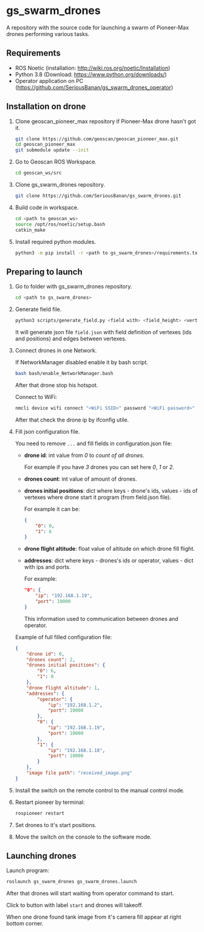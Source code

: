 # gs_swarm_drones

A repository with the source code for launching a swarm of Pioneer-Max drones performing various tasks.

## Requirements

-   ROS Noetic (installation: <http://wiki.ros.org/noetic/Installation>)
-   Python 3.8 (Download: <https://www.python.org/downloads/>)
-   Operator application on PC (<https://github.com/SeriousBanan/gs_swarm_drones_operator>)

## Installation on drone

1. Clone geoscan_pioneer_max repository if Pioneer-Max drone hasn't got it.

    ```bash
    git clone https://github.com/geoscan/geoscan_pioneer_max.git
    cd geoscan_pioneer_max
    git submodule update --init
    ```

2. Go to Geoscan ROS Workspace.

    ```bash
    cd geoscan_ws/src
    ```

3. Clone gs_swarm_drones repository.

    ```bash
    git clone https://github.com/SeriousBanan/gs_swarm_drones.git
    ```

4. Build code in workspace.

    ```bash
    cd <path to geoscan_ws>
    source /opt/ros/noetic/setup.bash
    catkin_make
    ```

5. Install required python modules.

    ```bash
    python3 -m pip install -r <path to gs_swarm_drones>/requirements.txt
    ```

## Preparing to launch

1. Go to folder with gs_swarm_drones repository.

    ```bash
    cd <path to gs_swarm_drones>
    ```

2. Generate field file.

    ```bash
    python3 scripts/generate_field.py <field with> <field_height> <vertex_width> <vertex_height>
    ```

    It will generate json file `field.json` with field definition of vertexes (ids and positions) and edges between vertexes.

3. Connect drones in one Network.

    If NetworkManager disabled enable it by bash script.

    ```bash
    bash bash/enable_NetworkManager.bash
    ```

    After that drone stop his hotspot.

    Connect to WiFi:

    ```bash
    nmcli device wifi connect "<WiFi SSID>" password "<WiFi password>" name "<give name to connection>"
    ```

    After that check the drone ip by ifconfig utile.

4. Fill json configuration file.

    You need to remove `...` and fill fields in configuration.json file:

    - **drone id**: int value from _0_ to _count of all drones_.

        For example if you have _3_ drones you can set here _0_, _1_ or _2_.

    - **drones count**: int value of amount of drones.
    - **drones initial positions**: dict where keys - drone's ids, values - ids of vertexes where drone start it program (from field.json file).

        For example it can be:

        ```json
        {
            "0": 0,
            "1": 6
        }
        ```

    - **drone flight altitude**: float value of altitude on which drone fill flight.
    - **addresses**: dict where keys - drones's ids or operator, values - dict with ips and ports.

        For example:

        ```json
        "0": {
            "ip": "192.168.1.19",
            "port": 10000
        }
        ```

        This information used to communication between drones and operator.

    Example of full filled configuration file:

    ```json
    {
        "drone id": 0,
        "drones count": 2,
        "drones initial positions": {
            "0": 6,
            "1": 0
        },
        "drone flight altitude": 1,
        "addresses": {
            "operator": {
                "ip": "192.168.1.2",
                "port": 10000
            },
            "0": {
                "ip": "192.168.1.19",
                "port": 10000
            },
            "1": {
                "ip": "192.168.1.18",
                "port": 10000
            }
        },
        "image file path": "received_image.png"
    }
    ```

5. Install the switch on the remote control to the manual control mode.

6. Restart pioneer by terminal:

    ```bash
    rospioneer restart
    ```

7. Set drones to it's start positions.

8. Move the switch on the console to the software mode.

## Launching drones

Launch program:

```bash
roslaunch gs_swarm_drones gs_swarm_drones.launch
```

After that drones will start waiting from operator command to start.

Click to button with label `start` and drones will takeoff.

When one drone found tank image from it's camera fill appear at right bottom corner.
